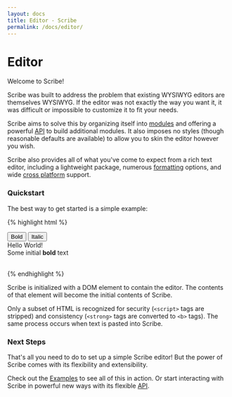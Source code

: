 ```yaml
---
layout: docs
title: Editor - Scribe
permalink: /docs/editor/
---
```


# Editor

Welcome to Scribe!

Scribe was built to address the problem that existing WYSIWYG editors are themselves WYSIWYG. If the editor was not exactly the way you want it, it was difficult or impossible to customize it to fit your needs.

Scribe aims to solve this by organizing itself into [modules](/docs/modules/) and offering a powerful [API](/docs/api/) to build additional modules. It also imposes no styles (though reasonable defaults are available) to allow you to skin the editor however you wish.

Scribe also provides all of what you've come to expect from a rich text editor, including a lightweight package, numerous [formatting](/editor/formats/) options, and wide [cross platform](https://saucelabs.com/u/scribe) support.

### Quickstart

The best way to get started is a simple example:

{% highlight html %}
<!-- Create the toolbar container -->
<div id="toolbar">
  <button class="sc-bold">Bold</button>
  <button class="sc-italic">Italic</button>
</div>

<!-- Create the editor container -->
<div id="editor">
  <div>Hello World!</div>
  <div>
    <span>Some initial </span><b>bold</b></span> text</span>
  </div>
  <div><br /></div>
</div>

<!-- Include the Scribe library -->
<script src="http://stypi.github.io/scribe/js/scribe.js"></script>

<!-- Initialize Scribe editor -->
<script>
  var editor = new Scribe('#editor');
  editor.addModule('toolbar', { container: '#toolbar' });
</script>

{% endhighlight %}

Scribe is initialized with a DOM element to contain the editor. The contents of that element will become the initial contents of Scribe.

Only a subset of HTML is recognized for security (`<script>` tags are stripped) and consistency (`<strong>` tags are converted to `<b>` tags). The same process occurs when text is pasted into Scribe.

### Next Steps ###

That's all you need to do to set up a simple Scribe editor! But the power of Scribe comes with its flexibility and extensibility.

Check out the [Examples](/examples/) to see all of this in action. Or start interacting with Scribe in powerful new ways with its flexible [API](/docs/api/).
